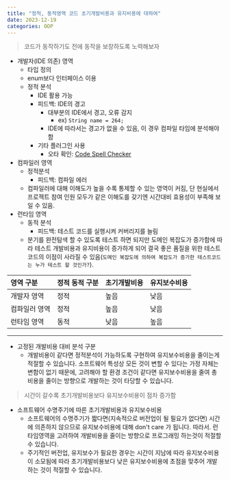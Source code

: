 ```yaml
---
title: "정적, 동적영역 코드 초기개발비용과 유지비용에 대하여"
date: 2023-12-19
categories: OOP
---
```


> 코드가 동작하기도 전에 동작을 보장하도록 노력해보자

- 개발자(IDE 의존) 영역
    - 타입 정의
    - enum보다 인터페이스 이용
    - 정적 분석
        - IDE 활용 가능
        - 피드백: IDE의 경고
            - 대부분의 IDE에서 경고, 오류 감지 
                - ex) `String name = 264;`
            - IDE에 따라서는 경고가 없을 수 있음, 이 경우 컴파일 타임에 분석해야 함
        - 기타 플러그인 사용
            - 오타 확인: [Code Spell Checker](https://marketplace.visualstudio.com/items?itemName=streetsidesoftware.code-spell-checker)
- 컴파일러 영역
    - 정적분석
        - 피드백: 컴파일 에러
    - 컴파일러에 대해 이해도가 높을 수록 통제할 수 있는 영역이 커짐, 단 현실에서 프로젝트 참여 인원 모두가 같은 이해도를 갖기엔 시간대비 효용성이 부족해 보일 수 있음.
- 런타임 영역
    - 동적 분석
        - 피드백: 테스트 코드를 실행시켜 커버리지를 늘림
    - 분기를 완전탐색 할 수 있도록 테스트 하면 되지만 도메인 복잡도가 증가함에 따라 테스트 개발비용과 유지비용이 증가하게 되어 결국 좋은 품질을 위한 테스트코드의 이점이 사라질 수 있음(`도메인 복잡도에 의하여 복잡도가 증가한 테스트코드는 누가 테스트 할 것인가?`).

|영역 구분|정적 동적 구분|초기개발비용|유지보수비용|
|:---|:---|:---|:---|
|개발자 영역|정적 |높음|낮음|
|컴파일러 영역|정적|높음|낮음|
|런타임 영역|동적|낮음|높음|

---

- 고정된 개발비용 대비 분석 구분
    - 개발비용이 같다면 정적분석이 가능하도록 구현하여 유지보수비용을 줄이는게 적절할 수 있습니다. 소프트웨어 특성상 모든 것이 변할 수 있다는 가정 자체는 변함이 없기 때문에, 고려해야 할 환경 조건이 같다면 유지보수비용을 줄여 총 비용을 줄이는 방향으로 개발하는 것이 타당할 수 있습니다.

> 시간이 갈수록 초기개발비용보다 유지보수비용이 점차 증가함

- 소프트웨어 수명주기에 따른 초기개발비용과 유지보수비용
    - 소프트웨어의 수명주기가 짧다면(지속적으로 버전업이 될 필요가 없다면) 시간에 의존하지 않으므로 유지보수비용에 대해 don't care 가 됩니다. 따라서. 런타임영역을 고려하여 개발비용을 줄이는 방향으로 프로그래밍 하는것이 적절할 수 있습니다.
    - 주기적인 버전업, 유지보수가 필요한 경우는 시간이 지남에 따라 유지보수비용이 소모됨에 따라 초기개발비용보다 낮은 유지보수비용에 초점을 맞추어 개발하는 것이 적절할 수 있습니다.
